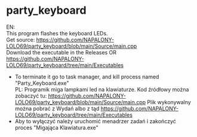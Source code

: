 # party_keyboard
EN:  
This program flashes the keyboard LEDs.  
Get source: https://github.com/NAPALONY-LOLO69/party_keyboard/blob/main/Source/main.cpp  
Download the executable in the Releases OR https://github.com/NAPALONY-LOLO69/party_keyboard/tree/main/Executables  
 - To terminate it go to task manager, and kill process named "Party_Keyboard.exe"    
PL:
Programik miga lampkami led na klawiaturze.
Kod źródłowy można zobaczyć tu: https://github.com/NAPALONY-LOLO69/party_keyboard/blob/main/Source/main.cpp
Plik wykonywalny można pobrać z Wydań albo z tąd https://github.com/NAPALONY-LOLO69/party_keyboard/tree/main/Executables
 - Aby to wyłączyć należy uruchomić menadrzer zadań i zakończyć proces "Migająca Klawiatura.exe"
